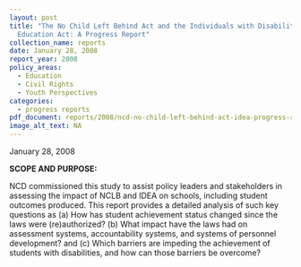 ```yaml
---
layout: post
title: "The No Child Left Behind Act and the Individuals with Disabilities
  Education Act: A Progress Report"
collection_name: reports
date: January 28, 2008
report_year: 2008
policy_areas:
  - Education
  - Civil Rights
  - Youth Perspectives
categories:
  - progress reports
pdf_document: reports/2008/ncd-no-child-left-behind-act-idea-progress-report-2008.pdf
image_alt_text: NA
---
```

January 28, 2008

**S﻿COPE AND PURPOSE:**

NCD commissioned this study to assist policy leaders and stakeholders in assessing the impact of NCLB and IDEA on schools, including student outcomes produced. This report provides a detailed analysis of such key questions as (a) How has student achievement status changed since the laws were (re)authorized? (b) What impact have the laws had on assessment systems, accountability systems, and systems of personnel development? and (c) Which barriers are impeding the achievement of students with disabilities, and how can those barriers be overcome?